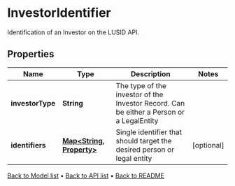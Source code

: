 

# InvestorIdentifier

Identification of an Investor on the LUSID API.

## Properties

| Name | Type | Description | Notes |
|------------ | ------------- | ------------- | -------------|
|**investorType** | **String** | The type of the investor of the Investor Record. Can be either a Person or a LegalEntity |  |
|**identifiers** | [**Map&lt;String, Property&gt;**](Property.md) | Single identifier that should target the desired person or legal entity |  [optional] |



[Back to Model list](../README.md#documentation-for-models) &#8226; [Back to API list](../README.md#documentation-for-api-endpoints) &#8226; [Back to README](../README.md)


